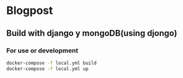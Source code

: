# Blogpost
## Build with django y mongoDB(using djongo)

### For use or development
```Bash
docker-compose -f local.yml build
docker-compose -f local.yml up
```
